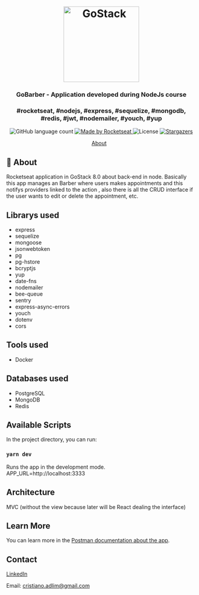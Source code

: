 <h1 align="center">
    <img alt="GoStack" src="https://rocketseat-cdn.s3-sa-east-1.amazonaws.com/bootcamp-header.png" width="200px" />
</h1>

<h3 align="center">
  GoBarber - Application developed during NodeJs course
</h3>

<h3 align="center">
  #rocketseat, #nodejs, #express, #sequelize, #mongodb, #redis, #jwt, #nodemailer, #youch, #yup
</h3>

<p align="center">
  <img alt="GitHub language count" src="https://img.shields.io/github/languages/count/rocketseat/bootcamp-gostack-desafio-01?color=%2304D361">

  <a href="https://rocketseat.com.br">
    <img alt="Made by Rocketseat" src="https://img.shields.io/badge/made%20by-Rocketseat-%2304D361">
  </a>

  <img alt="License" src="https://img.shields.io/badge/license-MIT-%2304D361">

  <a href="https://github.com/Rocketseat/bootcamp-gostack-desafio-01/stargazers">
    <img alt="Stargazers" src="https://img.shields.io/github/stars/rocketseat/bootcamp-gostack-desafio-01?style=social">
  </a>
</p>

<p align="center">
  <a href="#rocket-about">About</a>&nbsp;&nbsp;&nbsp;
</p>

## :rocket: About

Rocketseat application in GoStack 8.0 about back-end in node.
Basically this app manages an Barber where users makes appointments and this notifys providers linked to the action , also there is all the CRUD interface if the user wants to edit or delete the appointment, etc.

## Librarys used

-   express
-   sequelize
-   mongoose
-   jsonwebtoken
-   pg
-   pg-hstore
-   bcryptjs
-   yup
-   date-fns
-   nodemailer
-   bee-queue
-   sentry
-   express-async-errors
-   youch
-   dotenv
-   cors

## Tools used

-   Docker

## Databases used

-   PostgreSQL
-   MongoDB
-   Redis

## Available Scripts

In the project directory, you can run:

### `yarn dev`

Runs the app in the development mode.<br>
APP_URL=http://localhost:3333

## Architecture

MVC (without the view because later will be React dealing the interface)

## Learn More

You can learn more in the [Postman documentation about the app](https://documenter.getpostman.com/view/9454146/SWE3czb9?version=latest).

## Contact

[LinkedIn](https://www.linkedin.com/in/cristiano-soares-b46928192/)

Email: cristiano.adlim@gmail.com
